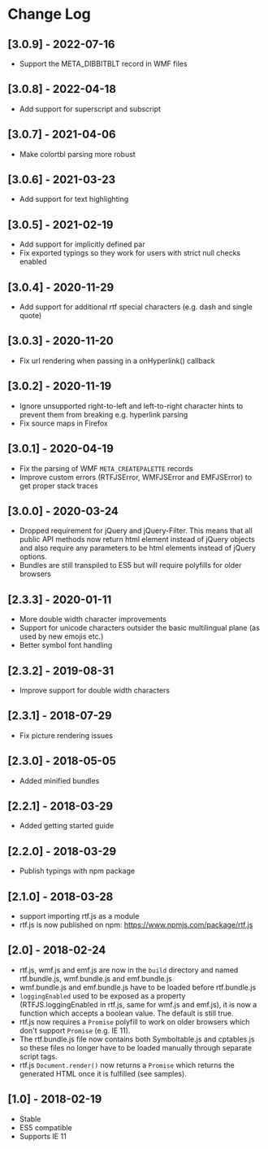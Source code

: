 # Change Log

## [3.0.9] - 2022-07-16
- Support the META_DIBBITBLT record in WMF files

## [3.0.8] - 2022-04-18
- Add support for superscript and subscript

## [3.0.7] - 2021-04-06
- Make colortbl parsing more robust

## [3.0.6] - 2021-03-23
- Add support for text highlighting

## [3.0.5] - 2021-02-19
- Add support for implicitly defined par
- Fix exported typings so they work for users with strict null checks enabled

## [3.0.4] - 2020-11-29
- Add support for additional rtf special characters (e.g. dash and single quote)

## [3.0.3] - 2020-11-20
- Fix url rendering when passing in a onHyperlink() callback

## [3.0.2] - 2020-11-19
- Ignore unsupported right-to-left and left-to-right character hints to prevent them from breaking e.g. hyperlink parsing
- Fix source maps in Firefox

## [3.0.1] - 2020-04-19
- Fix the parsing of WMF `META_CREATEPALETTE` records
- Improve custom errors (RTFJSError, WMFJSError and EMFJSError) to get proper stack traces

## [3.0.0] - 2020-03-24
- Dropped requirement for jQuery and jQuery-Filter. This means that all public API methods now return html element instead of jQuery objects and also require any parameters to be html elements instead of jQuery options.
- Bundles are still transpiled to ES5 but will require polyfills for older browsers 

## [2.3.3] - 2020-01-11
- More double width character improvements
- Support for unicode characters outsider the basic multilingual plane (as used by new emojis etc.)
- Better symbol font handling

## [2.3.2] - 2019-08-31
- Improve support for double width characters

## [2.3.1] - 2018-07-29
- Fix picture rendering issues

## [2.3.0] - 2018-05-05
- Added minified bundles

## [2.2.1] - 2018-03-29
- Added getting started guide

## [2.2.0] - 2018-03-29
- Publish typings with npm package

## [2.1.0] - 2018-03-28
- support importing rtf.js as a module
- rtf.js is now published on npm: https://www.npmjs.com/package/rtf.js

## [2.0] - 2018-02-24
- rtf.js, wmf.js and emf.js are now in the `build` directory and named rtf.bundle.js, wmf.bundle.js and emf.bundle.js
- wmf.bundle.js and emf.bundle.js have to be loaded before rtf.bundle.js
- `loggingEnabled` used to be exposed as a property (RTFJS.loggingEnabled in rtf.js, same for wmf.js and emf.js), it is now a function which accepts a boolean value. The default is still true.
- rtf.js now requires a `Promise` polyfill to work on older browsers which don't support `Promise` (e.g. IE 11).
- The rtf.bundle.js file now contains both Symboltable.js and cptables.js so these files no longer have to be loaded manually through separate script tags.
- rtf.js `Document.render()` now returns a `Promise` which returns the generated HTML once it is fulfilled (see samples).

## [1.0] - 2018-02-19
- Stable
- ES5 compatible
- Supports IE 11
